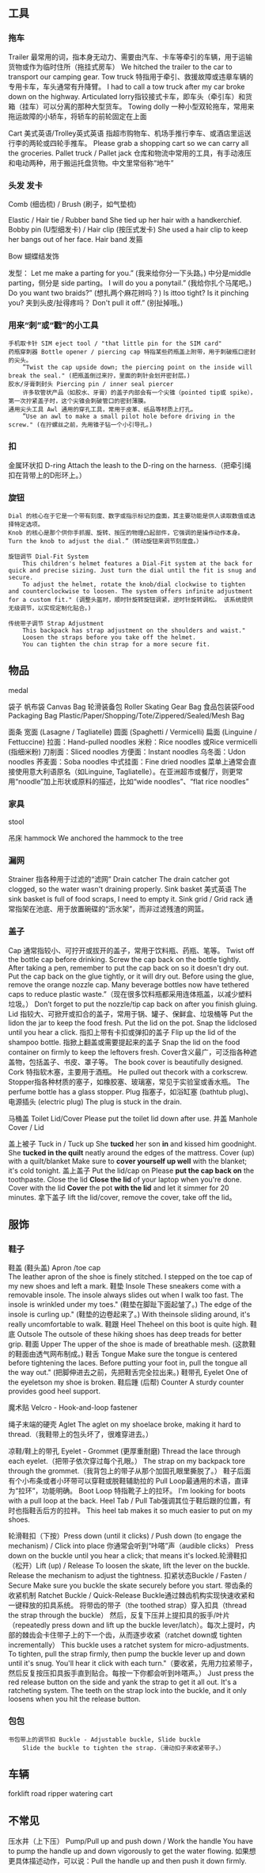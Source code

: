 

## 工具

### 拖车
Trailer 最常用的词，指本身无动力、需要由汽车、卡车等牵引的车辆，用于运输货物或作为临时住所（拖挂式房车）
	We hitched the ​trailer​ to the car to transport our camping gear.
Tow truck 特指用于牵引、救援故障或违章车辆的专用卡车，车头通常有升降臂。
	I had to call a ​tow truck​ after my car broke down on the highway.
Articulated lorry​ 指铰接式卡车，即车头（牵引车）和货箱（挂车）可以分离的那种大型货车。
Towing dolly 一种小型双轮拖车，常用来拖运故障的小轿车，将轿车的前轮固定在上面

Cart 美式英语/Trolley英式英语 指超市购物车、机场手推行李车、或酒店里运送行李的两轮或四轮手推车。
	Please grab a shopping ​cart​ so we can carry all the groceries.
Pallet truck​ / ​Pallet jack 仓库和物流中常用的工具，有手动液压和电动两种，用于搬运托盘货物。中文里常俗称“地牛”

### 头发 发卡
	
​Comb​ (细齿梳) / ​Brush​ (刷子，如气垫梳)
	
​Elastic​ / ​Hair tie​ / ​Rubber band
	She ​tied up her hair​ with a handkerchief.
​Bobby pin​ (U型细发卡) / ​Hair clip​ (按压式发卡)
	She used a hair clip to keep her bangs out of her face.
​Hair band 发箍

​Bow 蝴蝶结发饰

发型：
	Let me make a ​parting​ for you.” (我来给你分一下头路。) 中分是 ​middle parting，侧分是 ​side parting。
	I will ​do you a ponytail.” (我给你扎个马尾吧。)
	Do you want ​two braids​?” (想扎两个麻花辫吗？)
	Is it ​too tight​?
	Is it ​pinching​ you? 夹到头皮/扯得疼吗？
	Don't ​pull​ it off.” (别扯掉哦。) 


### 用来“刺”或“戳”的小工具
	​手机取卡针​ ​SIM eject tool / "that little pin for the SIM card"​​ 
	药瓶穿刺器​ ​Bottle opener / piercing cap 特指某些药瓶盖上附带，用于刺破瓶口密封的尖头。
		”Twist the cap upside down; the ​piercing point​ on the inside will break the seal." (把瓶盖倒过来拧，里面的刺针会划开密封层。)
	胶水/牙膏刺封头​ ​Piercing pin / inner seal piercer​ 
		许多软管状产品（如胶水、牙膏）的盖子内部会有一个尖锥（pointed tip或 ​spike），第一次拧紧盖子时，这个尖锥会刺破管口的密封薄膜。
	通用尖头工具​ ​Awl​ 通用的穿孔工具，常用于皮革、纸品等材质上打孔。
		”Use an ​awl​ to make a small pilot hole before driving in the screw." (在拧螺丝之前，先用锥子钻一个小引导孔。)

### 扣
金属环状扣​ D-ring
		Attach the leash to the ​D-ring​ on the harness.（把牵引绳扣在背带上的D形环上。）
### 旋钮
	Dial​ 的核心在于它是一个带有刻度、数字或指示标记的盘面，其主要功能是供人读取数值或选择特定选项。
	Knob​ 的核心是那个供你手抓握、旋转、按压的物理凸起部件，它强调的是操作动作本身。
	Turn the ​knob​ to adjust the ​dial.”（转动旋钮来调节刻度盘。）

	旋钮调节​ ​Dial-Fit System​ 
		This children's helmet ​features a Dial-Fit system​ at the back for quick and precise sizing. Just ​turn the dial until the fit is snug and secure.
		To adjust the helmet, rotate the knob/dial clockwise to tighten and counterclockwise to loosen.​​ The system offers infinite adjustment for a custom fit." (调整头盔时，顺时针旋转旋钮调紧，逆时针旋转调松。​​ 该系统提供无级调节，以实现定制化贴合。)

	传统带子调节​ ​Strap Adjustment
		This backpack has ​strap adjustment​ on the shoulders and waist."
		Loosen the straps​ before you take off the helmet.
		You can ​tighten the chin strap​ for a more secure fit.
## 物品
medal


袋子
	帆布袋​ ​Canvas Bag
	​轮滑装备包​ ​Roller Skating Gear Bag
	食品包装袋​ ​Food Packaging Bag
	Plastic/Paper/Shopping/Tote/Zippered/Sealed/Mesh  Bag​ 



面条
	宽面 (Lasagne / Tagliatelle)​
	圆面 (Spaghetti / Vermicelli)​
	扁面 (Linguine / Fettuccine)​
	拉面​：​Hand-pulled noodles​
	米粉​：​Rice noodles​ 或 ​Rice vermicelli​ (指细米粉)
	刀削面​：​Sliced noodles​ 
	方便面​：​Instant noodles​
	乌冬面​：​Udon noodles
	荞麦面​：​Soba noodles
	中式挂面​：​Fine dried noodles​ 
	菜单上通常会直接使用意大利语原名（如Linguine, Tagliatelle）。在亚洲超市或餐厅，则更常用“noodle”加上形状或原料的描述，比如“wide noodles”、“flat rice noodles”
### 家具
stool

吊床 hammock
	We anchored the ​hammock​ to the tree
### 漏网
Strainer 指各种用于过滤的“滤网”
Drain catcher
	The ​drain catcher​ got clogged, so the water wasn't draining properly.
Sink basket 美式英语
	The ​sink basket​ is full of food scraps, I need to empty it.
Sink grid / Grid rack 通常指架在池底、用于放置碗碟的“沥水架”，而非过滤残渣的网篮。

### 盖子

Cap​ 通常指较小、可拧开或拔开的盖子，常用于饮料瓶、药瓶、笔等。
    Twist off the bottle ​cap​ before drinking.
    Screw the cap back on​ the bottle tightly. 
    After taking a pen, remember to ​put the cap back on​ so it doesn't dry out.
    Put the ​cap​ back on the glue tightly, or it will dry out.
    Before using the glue, remove the orange ​nozzle cap.
    Many beverage bottles now have ​tethered caps​ to reduce plastic waste.”（现在很多饮料瓶都采用连体瓶盖，以减少塑料垃圾。）
    Don’t forget to put the nozzle/​tip cap​ back on after you finish gluing.
Lid 指较大、可掀开或扣合的盖子，常用于锅、罐子、保鲜盒、垃圾桶等
    Put the ​lid​ on the jar to keep the food fresh. 
    Put​ the lid ​on​ the pot. 
    ​Snap the lid​ closed until you hear a click. 指扣上带有卡扣或弹扣的盖子
    Flip up the lid​ of the shampoo bottle. 指掀上翻盖或需要提起来的盖子
    ​Snap the lid​ on the food container ​on​ firmly to keep the leftovers fresh.
​Cover​ ​含义最广，可泛指各种遮盖物，包括盖子、书皮、罩子等。
    The book ​cover​ is beautifully designed.
Cork​ 特指软木塞，主要用于酒瓶。
    He pulled out the ​cork​ with a corkscrew. 
Stopper​ 指各种材质的塞子，如橡胶塞、玻璃塞，常见于实验室或香水瓶。
    The perfume bottle has a glass ​stopper. 
Plug 指塞子，如浴缸塞 (bathtub plug)、电源插头 (electric plug)​
    The ​plug​ is stuck in the drain.

马桶盖​ Toilet Lid/Cover
    Please put the ​toilet lid​ down after use. 
井盖​ ​Manhole Cover / Lid

盖上被子​
    ​Tuck in / Tuck up
        She **tucked** her son **in** and kissed him goodnight.
        She **tucked in the quilt** neatly around the edges of the mattress.
    Cover (up) with a quilt/blanket
        Make sure to **cover yourself up well** with the blanket; it's cold tonight.
盖上盖子​
    Put the lid/cap on
        Please **put the cap back on** the toothpaste.
    Close the lid
        **Close the lid** of your laptop when you're done.
    Cover with the lid
        **Cover** the pot **with the lid** and let it simmer for 20 minutes.
拿下盖子
    lift the lid/cover, remove the cover, take off the lid。
## 服饰
### 鞋子

鞋盖 (鞋头盖)​​ ​Apron /​toe cap​  
    The leather ​apron​ of the shoe is finely stitched.
    I ​stepped on the toe cap​ of my new shoes and left a mark.
鞋垫​ ​Insole These sneakers come with a removable ​insole. 
    The insole always slides out​ when I walk too fast.
    The ​insole is wrinkled​ under my toes." (鞋垫在脚趾下面起皱了。)
    The edge of the ​insole is curling up." (鞋垫的边卷起来了。)
    With the ​insole sliding around, it's really uncomfortable to walk.
鞋跟 Heel The ​heel​ on this boot is quite high. 
​鞋底 Outsole The ​outsole​ of these hiking shoes has deep treads for better grip. 
鞋面 Upper The ​upper​ of the shoe is made of breathable mesh. (这款鞋的鞋面由透气网布制成。)
鞋舌 Tongue 
    Make sure the ​tongue​ is centered before tightening the laces. 
    Before putting your foot in, ​pull the tongue all the way out." (把脚伸进去之前，先把鞋舌完全拉出来。)
鞋带孔 Eyelet One of the ​eyelets​ on my shoe is broken. 
鞋后踵 (后帮)​ Counter A sturdy ​counter​ provides good heel support. 

魔术贴​ ​Velcro	- Hook-and-loop fastener

绳子末端的硬壳​ Aglet
		The ​aglet​ on my shoelace broke, making it hard to thread.（我鞋带上的包头坏了，很难穿进去。）

凉鞋/鞋上的带孔​ ​Eyelet - Grommet (更厚重耐磨)
		Thread the lace through each ​eyelet.（把带子依次穿过每个孔眼。）
		The strap on my backpack tore through the ​grommet.（我背包上的带子从那个加固孔眼里撕脱了。）
鞋子后面有个小布条或者小环带可以穿鞋或脱鞋辅助拉的
	Pull Loop​ 最通用的术语，直译为“拉环”，功能明确。
	Boot Loop​	特指靴子上的拉环。
		I'm looking for boots with a ​pull loop​ at the back.
	Heel Tab​ / ​Pull Tab​	强调其位于鞋后跟的位置，有时也指鞋舌后方的拉袢。
		This ​heel tab​ makes it so much easier to put on my shoes.

轮滑鞋扣（下按）​​​Press down​ (until it clicks) /	​Push down​ (to engage the mechanism) / Click into place
		你通常会听到“咔嗒”声（audible clicks）
		Press down​ on the buckle until you hear a click; that means it's locked.
	​轮滑鞋扣（松开）​​​Lift (up)​​ / ​Release
		To loosen the skate, ​lift​ the lever on the buckle.
		Release​ the mechanism to adjust the tightness. 
	​扣紧状态​ ​Buckle​ / ​Fasten​ / ​Secure
		Make sure you ​buckle​ the skate securely before you start. 
	带齿条的收紧机制​ Ratchet Buckle​ / ​Quick-Release Buckle​ 通过棘齿机构实现快速收紧和一键释放的扣具系统。
		将带齿的带子（the toothed strap）穿入扣具（thread the strap through the buckle）
		然后，​反复下压并上提扣具的扳手/叶片​（repeatedly press down and lift up the buckle lever/latch）。每次上提时，内部的棘齿会卡住带子上的下一个齿，从而逐步收紧​（ratchet down或 ​tighten incrementally）
		This buckle uses a ​ratchet system​ for micro-adjustments. 
		To tighten, ​pull the strap​ firmly, then ​pump the buckle lever up and down​ until it's snug. You'll hear it ​click​ with each turn."（要收紧，先用力拉紧带子，然后反复按压扣具扳手直到贴合。每按一下你都会听到咔嗒声。）
		Just ​press the red release button​ on the side and ​yank the strap​ to get it all out.
		It's a ​ratcheting system. The ​teeth​ on the ​strap​ lock into the ​buckle, and it only loosens when you ​hit the release button.
### 包包
	
	书包带上的调节扣​ ​Buckle - Adjustable buckle, Slide buckle
		Slide the ​buckle​ to tighten the strap.（滑动扣子来收紧带子。）

## 车辆
forklift
road ripper
watering cart
## 不常见

压水井（上下压）​ Pump/Pull up and push down​ / ​Work the handle
		You have to ​pump the handle​ up and down vigorously to get the water flowing. 
		如果想更具体描述动作，可以说：​Pull the handle up and then push it down firmly.

